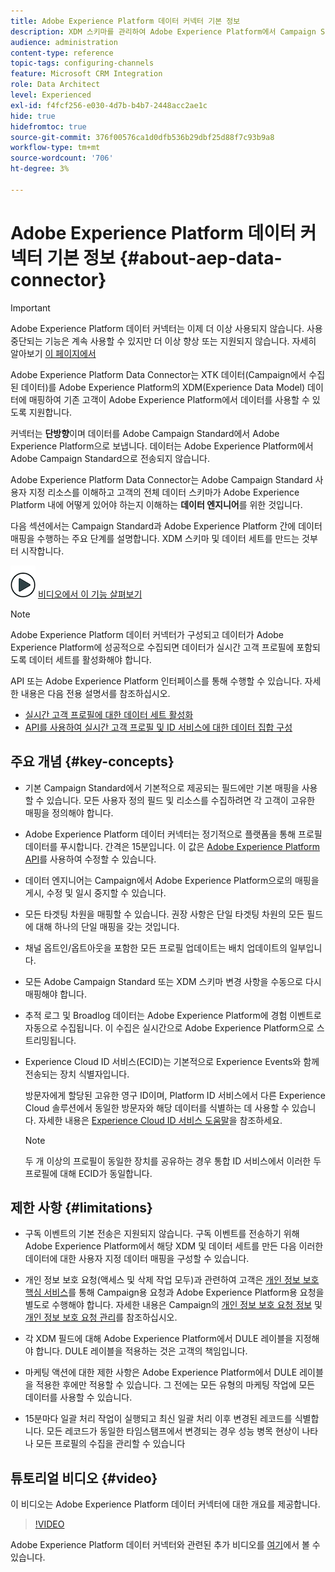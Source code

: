 ```yaml
---
title: Adobe Experience Platform 데이터 커넥터 기본 정보
description: XDM 스키마를 관리하여 Adobe Experience Platform에서 Campaign Standard 데이터를 사용할 수 있도록 합니다.
audience: administration
content-type: reference
topic-tags: configuring-channels
feature: Microsoft CRM Integration
role: Data Architect
level: Experienced
exl-id: f4fcf256-e030-4d7b-b4b7-2448acc2ae1c
hide: true
hidefromtoc: true
source-git-commit: 376f00576ca1d0dfb536b29dbf25d88f7c93b9a8
workflow-type: tm+mt
source-wordcount: '706'
ht-degree: 3%

---
```


# Adobe Experience Platform 데이터 커넥터 기본 정보 {#about-aep-data-connector}

>[!IMPORTANT]
>
>Adobe Experience Platform 데이터 커넥터는 이제 더 이상 사용되지 않습니다. 사용 중단되는 기능은 계속 사용할 수 있지만 더 이상 향상 또는 지원되지 않습니다. 자세히 알아보기 [이 페이지에서](../../rn/using/deprecated-features.md)

Adobe Experience Platform Data Connector는 XTK 데이터(Campaign에서 수집된 데이터)를 Adobe Experience Platform의 XDM(Experience Data Model) 데이터에 매핑하여 기존 고객이 Adobe Experience Platform에서 데이터를 사용할 수 있도록 지원합니다.

커넥터는 **단방향**&#x200B;이며 데이터를 Adobe Campaign Standard에서 Adobe Experience Platform으로 보냅니다. 데이터는 Adobe Experience Platform에서 Adobe Campaign Standard으로 전송되지 않습니다.

Adobe Experience Platform Data Connector는 Adobe Campaign Standard 사용자 지정 리소스를 이해하고 고객의 전체 데이터 스키마가 Adobe Experience Platform 내에 어떻게 있어야 하는지 이해하는 **데이터 엔지니어**&#x200B;를 위한 것입니다.

다음 섹션에서는 Campaign Standard과 Adobe Experience Platform 간에 데이터 매핑을 수행하는 주요 단계를 설명합니다. XDM 스키마 및 데이터 세트를 만드는 것부터 시작합니다.

![](assets/do-not-localize/how-to-video.png) [비디오에서 이 기능 살펴보기](#video)

>[!NOTE]
>Adobe Experience Platform 데이터 커넥터가 구성되고 데이터가 Adobe Experience Platform에 성공적으로 수집되면 데이터가 실시간 고객 프로필에 포함되도록 데이터 세트를 활성화해야 합니다.
>
>API 또는 Adobe Experience Platform 인터페이스를 통해 수행할 수 있습니다. 자세한 내용은 다음 전용 설명서를 참조하십시오.
>
>* [실시간 고객 프로필에 대한 데이터 세트 활성화](https://experienceleague.adobe.com/docs/experience-platform/rtcdp/datasets/dataset.html?lang=ko)
>* [API를 사용하여 실시간 고객 프로필 및 ID 서비스에 대한 데이터 집합 구성](https://experienceleague.adobe.com/docs/experience-platform/catalog/api/getting-started.html?lang=ko)

## 주요 개념 {#key-concepts}

* 기본 Campaign Standard에서 기본적으로 제공되는 필드에만 기본 매핑을 사용할 수 있습니다. 모든 사용자 정의 필드 및 리소스를 수집하려면 각 고객이 고유한 매핑을 정의해야 합니다.

* Adobe Experience Platform 데이터 커넥터는 정기적으로 플랫폼을 통해 프로필 데이터를 푸시합니다&#x200B;. 간격은 15분입니다. 이 값은 [Adobe Experience Platform API](https://experienceleague.adobe.com/docs/experience-platform/ingestion/home.html?lang=ko)를 사용하여 수정할 수 있습니다.

* 데이터 엔지니어는 Campaign에서 Adobe Experience Platform으로의 매핑을 게시, 수정 및 일시 중지할 수 있습니다.

* 모든 타겟팅 차원을 매핑할 수 있습니다. 권장 사항은 단일 타겟팅 차원의 모든 필드에 대해 하나의 단일 매핑을 갖는 것입니다.

* 채널 옵트인/옵트아웃을 포함한 모든 프로필 업데이트는 배치 업데이트의 일부입니다.

* 모든 Adobe Campaign Standard 또는 XDM 스키마 변경 사항을 수동으로 다시 매핑해야 합니다&#x200B;.

* 추적 로그 및 Broadlog 데이터는 Adobe Experience Platform에 경험 이벤트로 자동으로 수집됩니다. 이 수집은 실시간으로 Adobe Experience Platform으로 스트리밍됩니다.

* Experience Cloud ID 서비스(ECID)는 기본적으로 Experience Events와 함께 전송되는 장치 식별자입니다.

  방문자에게 할당된 고유한 영구 ID이며, Platform ID 서비스에서 다른 Experience Cloud 솔루션에서 동일한 방문자와 해당 데이터를 식별하는 데 사용할 수 있습니다. 자세한 내용은 [Experience Cloud ID 서비스 도움말](https://experienceleague.adobe.com/docs/id-service/using/home.html?lang=ko)을 참조하세요.

  >[!NOTE]
  >
  >두 개 이상의 프로필이 동일한 장치를 공유하는 경우 통합 ID 서비스에서 이러한 두 프로필에 대해 ECID가 동일합니다.

## 제한 사항 {#limitations}

* 구독 이벤트의 기본 전송은 지원되지 않습니다. 구독 이벤트를 전송하기 위해 Adobe Experience Platform에서 해당 XDM 및 데이터 세트를 만든 다음 이러한 데이터에 대한 사용자 지정 데이터 매핑을 구성할 수 있습니다.

* 개인 정보 보호 요청(액세스 및 삭제 작업 모두)과 관련하여 고객은 [개인 정보 보호 핵심 서비스](https://experienceleague.adobe.com/docs/experience-platform/privacy/home.html?lang=ko#how-to-use-privacy-service-to-manage-privacy-job-requests)를 통해 Campaign용 요청과 Adobe Experience Platform용 요청을 별도로 수행해야 합니다. 자세한 내용은 Campaign의 [개인 정보 보호 요청 정보](https://experienceleague.adobe.com/docs/campaign-standard/using/getting-started/privacy/privacy-requests.html?lang=ko#getting-started) 및 [개인 정보 보호 요청 관리](https://helpx.adobe.com/kr/campaign/kb/acs-privacy.html#ManagingPrivacyRequests)를 참조하십시오.

* 각 XDM 필드에 대해 Adobe Experience Platform에서 DULE 레이블을 지정해야 합니다. DULE 레이블을 적용하는 것은 고객의 책임입니다.

* 마케팅 액션에 대한 제한 사항은 Adobe Experience Platform에서 DULE 레이블을 적용한 후에만 적용할 수 있습니다. 그 전에는 모든 유형의 마케팅 작업에 모든 데이터를 사용할 수 있습니다.

* 15분마다 일괄 처리 작업이 실행되고 최신 일괄 처리 이후 변경된 레코드를 식별합니다. 모든 레코드가 동일한 타임스탬프에서 변경되는 경우 성능 병목 현상이 나타나 모든 프로필의 수집을 관리할 수 있습니다

## 튜토리얼 비디오 {#video}

이 비디오는 Adobe Experience Platform 데이터 커넥터에 대한 개요를 제공합니다.

>[!VIDEO](https://video.tv.adobe.com/v/27304?quality=12&captions=eng)

Adobe Experience Platform 데이터 커넥터와 관련된 추가 비디오를 [여기](https://experienceleague.adobe.com/docs/campaign-learn/campaign-standard-tutorials/administrating/adobe-experience-platform-data-connector/understanding-the-adobe-experience-platform-data-connector.html?lang=ko)에서 볼 수 있습니다.
